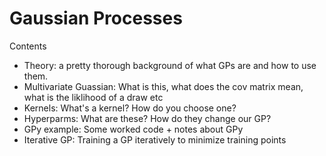 # Gaussian Processes

Contents

* Theory: a pretty thorough background of what GPs are and how to use them.
* Multivariate Guassian: What is this, what does the cov matrix mean, what is the liklihood of a draw etc
* Kernels: What's a kernel? How do you choose one?
* Hyperparms: What are these? How do they change our GP?
* GPy example: Some worked code + notes about GPy
* Iterative GP: Training a GP iteratively to minimize training points

